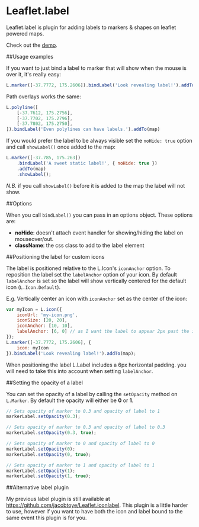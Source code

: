 Leaflet.label
=============

Leaflet.label is plugin for adding labels to markers &amp; shapes on leaflet powered maps.

Check out the [demo](http://leaflet.github.com/Leaflet.label/).

##Usage examples

If you want to just bind a label to marker that will show when the mouse is over it, it's really easy:

````js
L.marker([-37.7772, 175.2606]).bindLabel('Look revealing label!').addTo(map);
````

Path overlays works the same:

````js
L.polyline([
	[-37.7612, 175.2756],
	[-37.7702, 175.2796],
	[-37.7802, 175.2750],
]).bindLabel('Even polylines can have labels.').addTo(map)	
````

If you would prefer the label to be always visible set the ````noHide: true```` option and call ````showLabel()```` once added to the map:

````js
L.marker([-37.785, 175.263])
	.bindLabel('A sweet static label!', { noHide: true })
	.addTo(map)
	.showLabel();
````

*N.B.* if you call `showLabel()` before it is added to the map the label will not show.

##Options

When you call ````bindLabel()```` you can pass in an options object. These options are:

 - **noHide**: doesn't attach event handler for showing/hiding the label on mouseover/out.
 - **className**: the css class to add to the label element

##Positioning the label for custom icons

The label is positioned relative to the L.Icon's ````iconAnchor```` option. To reposition the label set the ````labelAnchor```` option of your icon. By default ````labelAnchor```` is set so the label will show vertically centered for the default icon (````L.Icon.Default````).

E.g. Vertically center an icon with ````iconAnchor```` set as the center of the icon:

````js
var myIcon = L.icon({
	iconUrl: 'my-icon.png',
	iconSize: [20, 20],
	iconAnchor: [10, 10],
	labelAnchor: [6, 0] // as I want the label to appear 2px past the icon (10 + 2 - 6)
});
L.marker([-37.7772, 175.2606], {
	icon: myIcon
}).bindLabel('Look revealing label!').addTo(map);
````

When positioning the label L.Label includes a 6px horizontal padding. you will need to take this into account when setting ````labelAnchor````.

##Setting the opacity of a label

You can set the opacity of a label by calling the `setOpacity` method on `L.Marker`. By default the opacity will either be **0** or **1**. 

````js
// Sets opacity of marker to 0.3 and opacity of label to 1
markerLabel.setOpacity(0.3);

// Sets opacity of marker to 0.3 and opacity of label to 0.3
markerLabel.setOpacity(0.3, true);

// Sets opacity of marker to 0 and opacity of label to 0
markerLabel.setOpacity(0);
markerLabel.setOpacity(0, true);

// Sets opacity of marker to 1 and opacity of label to 1
markerLabel.setOpacity(1);
markerLabel.setOpacity(1, true);
````

##Alternative label plugin

My previous label plugin is still available at https://github.com/jacobtoye/Leaflet.iconlabel. This plugin is a little harder to use, however if you want to have both the icon and label bound to the same event this plugin is for you.
